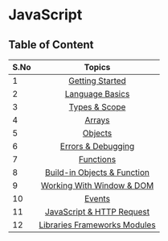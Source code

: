# JavaScript

## Table of Content

| S.No |                                Topics                                |
|------|:--------------------------------------------------------------------:|
| 1    |              [Getting Started](/1.Getting-Started.md)               |
| 2    |              [Language Basics](./2.Language-Basics.md)               |
| 3    |               [Types & Scope](./3.Types-and-Scope.md)                |
| 4    |                       [Arrays](./4.Arrays.md)                        |
| 5    |                      [Objects](./5.Objects.md)                       |
| 6    |          [Errors & Debugging](./6.Errors-and-Debugging.md)           |
| 7    |                    [Functions](./7.Functions.md)                     |
| 8    | [Build-in Objects & Function](./8.Build-in-Objects-and-Function.md)  |
| 9    |   [Working With Window & DOM](./9.Working-with-Window-and-DOM.md)    |
| 10   |                       [Events](./10.Events.md)                       |
| 11   |  [JavaScript & HTTP Request](./11.JavaScript-and-Http-Requests.md)   |
| 12   | [Libraries Frameworks Modules](./12.Libraries-Frameworks-Modules.md) |
